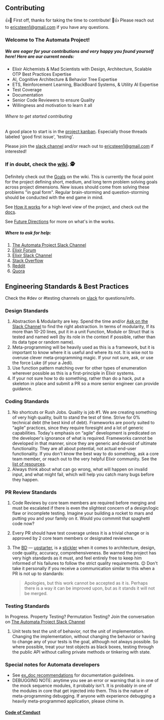 ## Contributing

👍🎉 First off, thanks for taking the time to contribute! 🎉👍 Please reach out to [ericsteen1@gmail.com](mailto:ericsteen1@gmail.com) if you have any questions.

### Welcome to The Automata Project!

##### We are eager for your contributions and very happy you found yourself here! Here are our current needs:

- Elixir Alchemists & Mad Scientists with Design, Architecture, Scalable OTP Best Practices Expertise
- AI, Cognitive Architecture & Behavior Tree Expertise
- ETS, Reinforcement Learning, BlackBoard Systems, & Utility AI Expertise
- Test Coverage
- Documentation
- Senior Code Reviewers to ensure Quality
- Willingness and motivation to learn it all

###### Where to get started contributing
A good place to start is in the [project kanban](https://github.com/upstarter/automata/projects/1). Especially those threads labeled 'good first issue', 'testing'.

Please join the [slack channel](https://join.slack.com/t/automata-project/shared_invite/zt-e4fqrmo4-7ujuZwzXHNCGVrZb1aVZmA) and/or reach out to [ericsteen1@gmail.com](mailto:ericsteen1@gmail.com) if interested!

### If in doubt, check the [wiki](https://github.com/upstarter/automata/wiki). 🕵️

Definitely check out the [Goals](https://github.com/upstarter/automata/wiki/Goals) on the wiki. This is currently the focal point for the project defining short, medium, and long term problem solving goals across project dimensions. New issues should come from solving these problems "in goal form". Regular brain-storming and question-storming should be conducted with the end game in mind.

See [How it works](https://github.com/upstarter/automata/wiki/How-it-works) for a high level view of the project, and check out the [docs](https://upstarter.github.io/automata/).

See [Future Directions](https://github.com/upstarter/automata/wiki/Future-Directions) for more on what's in the works.

##### <a name="help"></a>Where to ask for help:

1. [The Automata Project Slack Channel](https://join.slack.com/t/automata-project/shared_invite/zt-e4fqrmo4-7ujuZwzXHNCGVrZb1aVZmA)
2. [Elixir Forum](https://elixirforum.com/)
3. [Elixir Slack Channel](https://elixir-slackin.herokuapp.com/)
4. [Stack Overflow](https://stackoverflow.com/questions/tagged/elixir)
5. [Reddit](https://www.reddit.com/r/elixir/)
6. [Quora](https://www.quora.com)

## Engineering Standards & Best Practices
Check the #dev or #testing channels on [slack]((https://join.slack.com/t/automata-project/shared_invite/zt-e4fqrmo4-7ujuZwzXHNCGVrZb1aVZmA)) for questions/info.
### Design Standards
1. Abstraction & Modularity are key. Spend the time and/or [Ask on the Slack Channel](https://join.slack.com/t/automata-project/shared_invite/zt-e4fqrmo4-7ujuZwzXHNCGVrZb1aVZmA) to find the right abstraction. In terms of modularity, If its more than 10-20 lines, put it in a unit Function, Module or Struct that is tested and named well (by its role in the context if possible, rather than its data type or random name).
2. Meta-programming will be heavily used as this is a framework, but it is important to know where it is useful and where its not. It is wise not to overuse clever meta-programming magic. If your not sure, ask, or use the force Luke (if your a Jedi).
3. Use function pattern matching over for other types of enumeration wherever possible as this is a first-principle in Elixir systems.
4. If your not sure how to do something, rather than do a hack, put a skeleton in place and submit a PR so a more senior engineer can provide guidance.

### Coding Standards
1. No shortcuts or Rush Jobs. Quality is job #1. We are creating something of very high quality, built to stand the test of time. Strive for 0% technical debt (the best kind of debt). Frameworks are poorly suited to “agile” practices, since they require foresight and a lot of generic capabilities. Today's emphasis on “agile” development is predicated on the developer's ignorance of what is required. Frameworks cannot be developed in that manner, since they are generic and devoid of ultimate functionality. They are all about potential, not actual end-user functionality. If you don't know the best way to do something, ask a core team member, or reach out to the very helpful Elixir community. See the [list of resources](#help).
2. Always think about what can go wrong, what will happen on invalid input, and what might fail, which will help you catch many bugs before they happen.

### PR Review Standards

1. Code Reviews by core team members are required before merging and must be escalated if there is even the slightest concern of a design/logic flaw or incomplete testing. Imagine your building a rocket to mars and putting you and your family on it. Would you commmit that spaghetti code now?
4. Every PR should have test coverage unless it is a trivial change or is approved by 2 core team members or designated reviewers.
5. The [BD](https://en.wikipedia.org/wiki/Benevolent_dictator_for_life) — [upstarter](https://github.com/upstarter), is a [stickler](https://dictionary.cambridge.org/us/dictionary/english/stickler) when it comes to architecture, design, code quality, accuracy, comprehensiveness. Be warned the project has very high standards as it must, and feel entirely free to keep him informed of his failures to follow the strict quality requirements. 😉 Don't take it personally if you receive a communication similar to this when a PR is not up to standards:

    > Apologies, but this work cannot be accepted as it is. Perhaps there is a way it can be improved upon, but as it stands it will not be merged.

### Testing Standards
In Progress. Property Testing? Permutation Testing? Join the conversation on [The Automata Project Slack Channel](https://join.slack.com/t/automata-project/shared_invite/zt-e4fqrmo4-7ujuZwzXHNCGVrZb1aVZmA)

1. Unit tests test the unit of behavior, not the unit of implementation. Changing the implementation, without changing the behavior or having to change any of your tests is the goal, although not always possible. So where possible, treat your test objects as black boxes, testing through the public API without calling private methods or tinkering with state.

### Special notes for Automata developers
- See [ex_doc recommendations](https://hexdocs.pm/elixir/writing-documentation.html#recommendations) for documentation guidelines.
- DEBUGGING NOTE: anytime you see an error or warning that is in one of the mock sequence modules, it probably isn't. It is probably in one of the modules in core that get injected into them. This is the nature of meta-programming debugging. If anyone with experience debugging a heavily meta-programmed application, please chime in.



#### [Code of Conduct](https://www.apache.org/foundation/policies/conduct)
